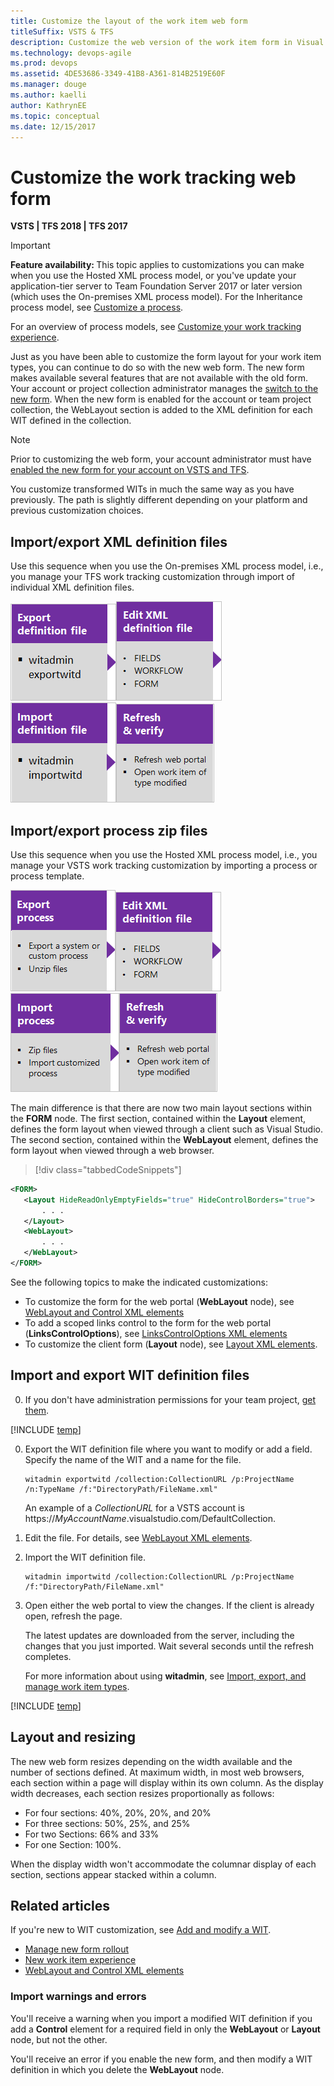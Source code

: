 ```yaml
---
title: Customize the layout of the work item web form
titleSuffix: VSTS & TFS
description: Customize the web version of the work item form in Visual Studio Team Services & Team Foundation Server    
ms.technology: devops-agile
ms.prod: devops
ms.assetid: 4DE53686-3349-41B8-A361-814B2519E60F
ms.manager: douge
ms.author: kaelli
author: KathrynEE
ms.topic: conceptual
ms.date: 12/15/2017  
---
```


# Customize the work tracking web form  

<b>VSTS | TFS 2018 | TFS 2017</b>  

> [!IMPORTANT]  
><b>Feature availability: </b>This topic applies to customizations you can make when you use the Hosted XML process model, or you've update your application-tier server to Team Foundation Server 2017 or later version (which uses the On-premises XML process model). For the Inheritance process model, see [Customize a process](../../organizations/settings/work/customize-process.md). 
>
>For an overview of process models, see [Customize your work tracking experience](../customize/customize-work.md). 

Just as you have been able to customize the form layout for your work item types, you can continue to do so with the new web form. The new form makes available several features that are not available with the old form.  Your account or project collection administrator manages the [switch to the new form](manage-new-form-rollout.md). When the new form is enabled for the account or team project collection, the WebLayout section is added to the XML definition for each WIT defined in the collection.  
 

> [!NOTE]    
>Prior to customizing the web form, your account administrator must have [enabled the new form for your account on VSTS and TFS](manage-new-form-rollout.md). 

You customize transformed WITs in much the same way as you have previously.  The path is slightly different depending on your platform and previous customization choices. 

## Import/export XML definition files 

Use this sequence when you use the On-premises XML process model, i.e., you manage your TFS work tracking customization  through import of individual XML definition files. 

[![Export WIT definition file](_img/cust-wit-form-export-def-file.png)](#witadmin)[![Edit XML definition file](_img/cust-wit-form-edit-def-file.png)](reference/weblayout-xml-elements.md)[![Import WIT definition file](_img/cust-wit-form-import-def-file.png)](#witadmin)![Refresh and verify changes](_img/cust-wit-form-refresh-verify.png)  

## Import/export process zip files 
Use this sequence when you use the Hosted XML process model, i.e., you manage your VSTS work tracking customization by importing a process or process template. 

[![Export process](_img/cust-wit-form-export-process.png)](import-process/import-process.md#export-process)[![Edit XML definition file(s)](_img/cust-wit-form-edit-def-file.png)](reference/weblayout-xml-elements.md)[![Import process](_img/cust-wit-form-import-process.png)](import-process/import-process.md)![Refresh and verify changes](_img/cust-wit-form-refresh-verify.png)  


The main difference is that there are now two main layout sections within the **FORM** node. The first section, contained within the **Layout** element, defines the form layout when viewed through a client such as Visual Studio. The second section, contained within the **WebLayout** element, defines the form layout when viewed through a web browser. 

> [!div class="tabbedCodeSnippets"]
```XML
<FORM>
   <Layout HideReadOnlyEmptyFields="true" HideControlBorders="true">
       . . .  
   </Layout>
   <WebLayout>
       . . .  
   </WebLayout>
</FORM>
```

See the following topics to make the indicated customizations: 
 
- To customize the form for the web portal (**WebLayout** node), see [WebLayout and Control XML elements](reference/weblayout-xml-elements.md)
- To add a scoped links control to the form for the web portal (**LinksControlOptions**), see [LinksControlOptions XML elements](reference/linkscontroloptions-xml-elements.md)
- To customize the client form (**Layout** node), see [Layout XML elements](reference/layout-xml-element-reference.md).


<a id="witadmin">  </a>  
## Import and export WIT definition files 

0.  If you don't have administration permissions for your team project, [get them](../../organizations/security/set-project-collection-level-permissions.md).  
  
[!INCLUDE [temp](../_shared/witadmin-run-tool-example.md)]

0.  Export the WIT definition file where you want to modify or add a field. Specify the name of the WIT and a name for the file.  

        witadmin exportwitd /collection:CollectionURL /p:ProjectName /n:TypeName /f:"DirectoryPath/FileName.xml"  

    An example of a *CollectionURL* for a VSTS account is https://*MyAccountName*.visualstudio.com/DefaultCollection.

0.  Edit the file. For details, see [WebLayout XML elements](reference/weblayout-xml-elements.md).  

0.  Import the WIT definition file.  

        witadmin importwitd /collection:CollectionURL /p:ProjectName /f:"DirectoryPath/FileName.xml"  

0.  Open either the web portal to view the changes. If the client is already open, refresh the page. 

    The latest updates are downloaded from the server, including the changes that you just imported. Wait several seconds until the refresh completes.

    For more information about using **witadmin**, see [Import, export, and manage work item types](reference/witadmin/witadmin-import-export-manage-wits.md).


[!INCLUDE [temp](../_shared/process-editor.md)]  

<a id="resizing">  </a>  
## Layout and resizing 

The new web form resizes depending on the width available and the number of sections defined. At maximum width, in most web browsers, each section within a page will display within its own column. As the display width decreases, each section resizes proportionally as follows: 

- For four sections: 40%, 20%, 20%, and 20%  
- For three sections: 50%, 25%, and 25%  
- For two Sections: 66% and 33%  
- For one Section: 100%.  


When the display width won't accommodate the columnar display of each section, sections appear stacked within a column. 


## Related articles  

If you're new to WIT customization, see [Add and modify a WIT](add-modify-wit.md). 

- [Manage new form rollout](manage-new-form-rollout.md)
- [New work item experience](process/new-work-item-experience.md)
- [WebLayout and Control XML elements](reference/weblayout-xml-elements.md)


### Import warnings and errors

You'll receive a warning when you import a modified WIT definition if you add a **Control** element for a required field in only the **WebLayout** or **Layout** node, but not the other. 

You'll receive an error if you enable the new form, and then modify a WIT definition in which you delete the **WebLayout** node.  

